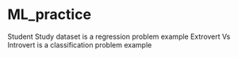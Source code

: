 # ML_practice
Student Study dataset is a regression problem example
Extrovert Vs Introvert is a classification problem example
